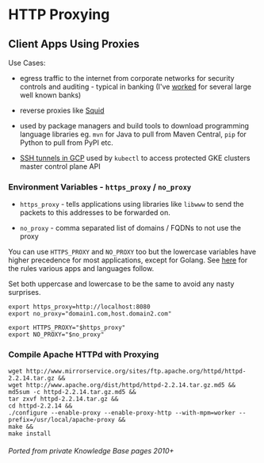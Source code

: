 # HTTP Proxying

## Client Apps Using Proxies

Use Cases:

- egress traffic to the internet from corporate networks for security controls and auditing - typical in banking
(I've [worked](https://www.linkedin.com/in/HariSekhon) for several large well known banks)


- reverse proxies like [Squid](https://www.squid-cache.org/)


- used by package managers and build tools to download programming language libraries eg. `mvn` for Java to pull from
Maven Central, `pip` for Python to pull from PyPI etc.


- [SSH tunnels in GCP](ssh-tunnelling.md#gcp) used by `kubectl` to access protected GKE clusters master control plane API

### Environment Variables - `https_proxy` / `no_proxy`

- `https_proxy` - tells applications using libraries like `libwww` to send the packets to this addresses to be
  forwarded
  on.

- `no_proxy` - comma separated list of domains / FQDNs to not use the proxy

You can use `HTTPS_PROXY` and `NO_PROXY` too but the lowercase variables have higher precedence for most applications,
except for Golang. See [here](https://about.gitlab.com/blog/2021/01/27/we-need-to-talk-no-proxy/) for the rules
various apps and languages follow.

Set both uppercase and lowercase to be the same to avoid any nasty surprises.

```shell
export https_proxy=http://localhost:8080
export no_proxy="domain1.com,host.domain2.com"

export HTTPS_PROXY="$https_proxy"
export NO_PROXY="$no_proxy"
```

### Compile Apache HTTPd with Proxying

```shell
wget http://www.mirrorservice.org/sites/ftp.apache.org/httpd/httpd-2.2.14.tar.gz &&
wget http://www.apache.org/dist/httpd/httpd-2.2.14.tar.gz.md5 &&
md5sum -c httpd-2.2.14.tar.gz.md5 &&
tar zxvf httpd-2.2.14.tar.gz &&
cd httpd-2.2.14 &&
./configure --enable-proxy --enable-proxy-http --with-mpm=worker --prefix=/usr/local/apache-proxy &&
make &&
make install
```

###### Ported from private Knowledge Base pages 2010+
